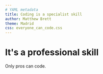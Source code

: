 ```yaml
---
# YAML metadata
title: Coding is a specialist skill
author: Matthew Brett
theme: Madrid
css: everyone_can_code.css
---
```


# It's a professional skill

Only pros can code.

